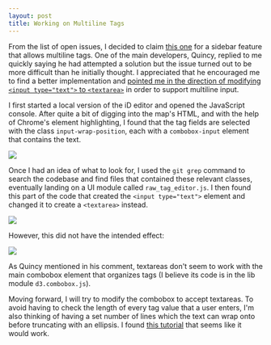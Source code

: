 ```yaml
---
layout: post
title: Working on Multiline Tags
---
```


From the list of open issues, I decided to claim [this one](https://github.com/openstreetmap/iD/issues/5444) for a sidebar feature that allows multiline tags. One of the main developers, Quincy, replied to me quickly saying he had attempted a solution but the issue turned out to be more difficult than he initially thought. I appreciated that he encouraged me to find a better implementation and [pointed me in the direction of modifying `<input type="text">` to `<textarea>`](https://github.com/openstreetmap/iD/issues/5444#issuecomment-441835363) in order to support multiline input.

I first started a local version of the iD editor and opened the JavaScript console. After quite a bit of digging into the map's HTML, and with the help of Chrome's element highlighting, I found that the tag fields are selected with the class `input-wrap-position`, each with a `combobox-input` element that contains the text.

<a href="https://i.imgur.com/fmnjazS.png"><img src="https://i.imgur.com/fmnjazS.png"></a>

Once I had an idea of what to look for, I used the `git grep` command to search the codebase and find files that contained these relevant classes, eventually landing on a UI module called `raw_tag_editor.js`. I then found this part of the code that created the `<input type="text">` element and changed it to create a `<textarea>` instead.

<a href="https://i.imgur.com/QmuSts4.png"><img src="https://i.imgur.com/QmuSts4.png"></a>

However, this did not have the intended effect:

<a href="https://i.imgur.com/xf2jPEk.png"><img src="https://i.imgur.com/xf2jPEk.png"></a>

As Quincy mentioned in his comment, textareas don't seem to work with the main combobox element that organizes tags (I believe its code is in the lib module `d3.combobox.js`).

Moving forward, I will try to modify the combobox to accept textareas. To avoid having to check the length of every tag value that a user enters, I'm also thinking of having a set number of lines which the text can wrap onto before truncating with an ellipsis. I found [this tutorial](http://dev.mobify.com/blog/multiline-ellipsis-in-pure-css/) that seems like it would work.